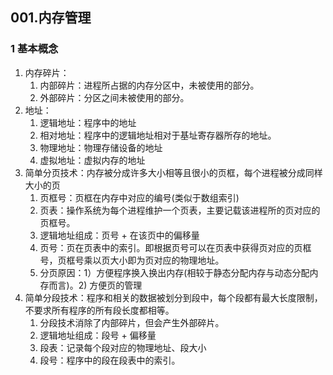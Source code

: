 ## **001.内存管理**

### **1 基本概念**

1. 内存碎片：
    1. 内部碎片：进程所占据的内存分区中，未被使用的部分。
    2. 外部碎片：分区之间未被使用的部分。
2. 地址：
    1. 逻辑地址：程序中的地址
    2. 相对地址：程序中的逻辑地址相对于基址寄存器所存的地址。
    3. 物理地址：物理存储设备的地址
    4. 虚拟地址：虚拟内存的地址
3. 简单分页技术：内存被分成许多大小相等且很小的页框，每个进程被分成同样大小的页
    1. 页框号：页框在内存中对应的编号(类似于数组索引)
    2. 页表：操作系统为每个进程维护一个页表，主要记载该进程所的页对应的页框号。
    3. 逻辑地址组成：页号 + 在该页中的偏移量
    4. 页号：页在页表中的索引。即根据页号可以在页表中获得页对应的页框号，页框号乘以页大小即为页对应的物理地址。
    5. 分页原因：1）方便程序换入换出内存(相较于静态分配内存与动态分配内存而言)。2) 方便页的管理
4. 简单分段技术：程序和相关的数据被划分到段中，每个段都有最大长度限制，不要求所有程序的所有段长度都相等。
    1. 分段技术消除了内部碎片，但会产生外部碎片。
    2. 逻辑地址组成：段号 + 偏移量
    3. 段表：记录每个段对应的物理地址、段大小
    4. 段号：程序中的段在段表中的索引。
